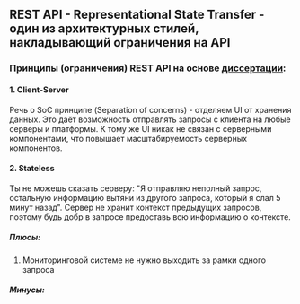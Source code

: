 ## REST API - Representational State Transfer - один из архитектурных стилей, накладывающий ограничения на API
### Принципы (ограничения) REST API на основе [диссертации](https://translated.turbopages.org/proxy_u/en-ru.ru.2385d227-671ad9c2-b1dd4128-74722d776562/https/ics.uci.edu/~fielding/pubs/dissertation/rest_arch_style.htm#sec_5_1):

#### 1. Client-Server
Речь о SoC принципе (Separation of concerns) - отделяем UI от хранения данных. Это даёт возможность отправлять запросы с клиента на любые серверы и платформы. К тому же UI никак не связан с серверными компонентами, что повышает масштабируемость серверных компонентов.

#### 2. Stateless
Ты не можешь сказать серверу:  "Я отправляю неполный запрос, остальную информацию вытяни из другого запроса, который я слал 5 минут назад". Сервер не хранит контекст предыдущих запросов, поэтому будь добр в запросе предоставь всю информацию о контексте.

##### Плюсы:
1. Мониторинговой системе не нужно выходить за рамки одного запроса
##### Минусы:
